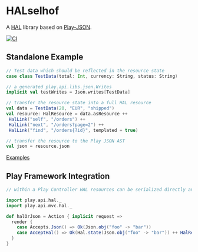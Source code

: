 # HALselhof
A [HAL](http://tools.ietf.org/html/draft-kelly-json-hal) library based on [Play-JSON](https://www.playframework.com/documentation/2.3.x/ScalaJson). 

[![CI](https://github.com/vangogiel/HALselhof/actions/workflows/ci.yml/badge.svg?branch=master)](https://github.com/vangogiel/HALselhof/actions/workflows/ci.yml)

## Standalone Example
```scala
// Test data which should be reflected in the resource state
case class TestData(total: Int, currency: String, status: String)

// a generated play.api.libs.json.Writes
implicit val testWrites = Json.writes[TestData]

// transfer the resource state into a full HAL resource
val data = TestData(20, "EUR", "shipped")
val resource: HalResource = data.asResource ++
 HalLink("self", "/orders") ++
 HalLink("next", "/orders?page=2") ++
 HalLink("find", "/orders{?id}", templated = true)

// transfer the resource to the Play JSON AST
val json = resource.json
```
[Examples](./src/test/scala/play/api/hal/TestHalConstruction.scala)

## Play Framework Integration

```scala
// within a Play Controller HAL resources can be serialized directly and are supported within content negotiation

import play.api.hal._
import play.api.mvc.hal._

def halOrJson = Action { implicit request =>
  render {
    case Accepts.Json() => Ok(Json.obj("foo" -> "bar"))
    case AcceptHal() => Ok(Hal.state(Json.obj("foo" -> "bar")) ++ HalRelation("self", "/foo"))
  }
}
```
